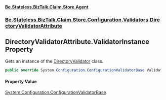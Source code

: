 #### [Be.Stateless.BizTalk.Claim.Store.Agent](README.md 'README')
### [Be.Stateless.BizTalk.Claim.Store.Configuration.Validators](Be.Stateless.BizTalk.Claim.Store.Configuration.Validators.md 'Be.Stateless.BizTalk.Claim.Store.Configuration.Validators').[DirectoryValidatorAttribute](DirectoryValidatorAttribute.md 'Be.Stateless.BizTalk.Claim.Store.Configuration.Validators.DirectoryValidatorAttribute')

## DirectoryValidatorAttribute.ValidatorInstance Property

Gets an instance of the [DirectoryValidator](DirectoryValidator.md 'Be.Stateless.BizTalk.Claim.Store.Configuration.Validators.DirectoryValidator') class.

```csharp
public override System.Configuration.ConfigurationValidatorBase ValidatorInstance { get; }
```

#### Property Value
[System.Configuration.ConfigurationValidatorBase](https://docs.microsoft.com/en-us/dotnet/api/System.Configuration.ConfigurationValidatorBase 'System.Configuration.ConfigurationValidatorBase')
